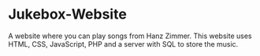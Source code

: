 # Jukebox-Website
 A website where you can play songs from Hanz Zimmer. This website uses HTML, CSS, JavaScript, PHP and a server with SQL to store the music.
